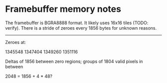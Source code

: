 Framebuffer memory notes
=========================

The framebuffer is BGRA8888 format. It likely uses 16x16 tiles (TODO:
verify). There is a stride of zeroes every 1856 bytes for unknown
reasons.

---

Zeroes at:

1345548
1347404
1349260
1351116

Deltas of 1856 between zero regions; groups of 1804 valid pixels in
between

2048 = 1856 + 4 * 48?
